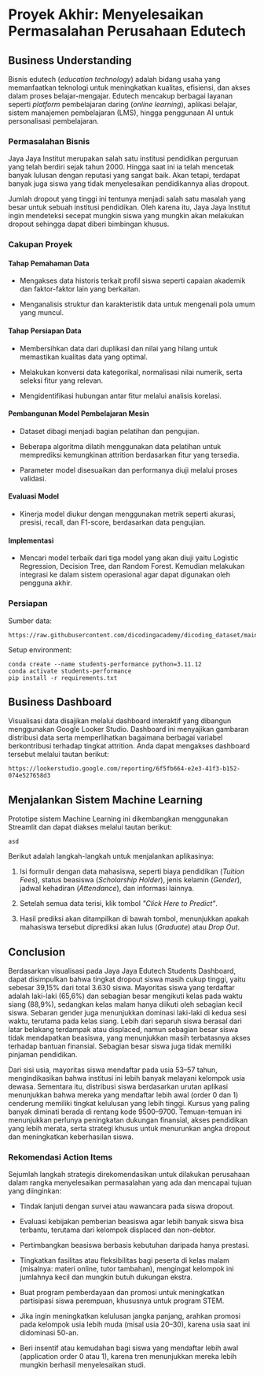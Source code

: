 # Proyek Akhir: Menyelesaikan Permasalahan Perusahaan Edutech

## Business Understanding
Bisnis edutech (*education technology*) adalah bidang usaha yang memanfaatkan teknologi untuk meningkatkan kualitas, efisiensi, dan akses dalam proses belajar-mengajar. Edutech mencakup berbagai layanan seperti *platform* pembelajaran daring (*online learning*), aplikasi belajar, sistem manajemen pembelajaran (LMS), hingga penggunaan AI untuk personalisasi pembelajaran.

### Permasalahan Bisnis
Jaya Jaya Institut merupakan salah satu institusi pendidikan perguruan yang telah berdiri sejak tahun 2000. Hingga saat ini ia telah mencetak banyak lulusan dengan reputasi yang sangat baik. Akan tetapi, terdapat banyak juga siswa yang tidak menyelesaikan pendidikannya alias dropout.

Jumlah dropout yang tinggi ini tentunya menjadi salah satu masalah yang besar untuk sebuah institusi pendidikan. Oleh karena itu, Jaya Jaya Institut ingin mendeteksi secepat mungkin siswa yang mungkin akan melakukan dropout sehingga dapat diberi bimbingan khusus.

### Cakupan Proyek
#### Tahap Pemahaman Data
- Mengakses data historis terkait profil siswa seperti capaian akademik dan faktor-faktor lain yang berkaitan.

- Menganalisis struktur dan karakteristik data untuk mengenali pola umum yang muncul.

#### Tahap Persiapan Data
- Membersihkan data dari duplikasi dan nilai yang hilang untuk memastikan kualitas data yang optimal.

- Melakukan konversi data kategorikal, normalisasi nilai numerik, serta seleksi fitur yang relevan.

- Mengidentifikasi hubungan antar fitur melalui analisis korelasi.

#### Pembangunan Model Pembelajaran Mesin
- Dataset dibagi menjadi bagian pelatihan dan pengujian.

- Beberapa algoritma dilatih menggunakan data pelatihan untuk memprediksi kemungkinan attrition berdasarkan fitur yang tersedia.

- Parameter model disesuaikan dan performanya diuji melalui proses validasi.

#### Evaluasi Model
- Kinerja model diukur dengan menggunakan metrik seperti akurasi, presisi, recall, dan F1-score, berdasarkan data pengujian.

#### Implementasi
- Mencari model terbaik dari tiga model yang akan diuji yaitu Logistic Regression, Decision Tree, dan Random Forest. Kemudian melakukan integrasi ke dalam sistem operasional agar dapat digunakan oleh pengguna akhir.


### Persiapan

Sumber data: 
```
https://raw.githubusercontent.com/dicodingacademy/dicoding_dataset/main/students_performance/data.csv
```

Setup environment:
```
conda create --name students-performance python=3.11.12
conda activate students-performance
pip install -r requirements.txt
```

## Business Dashboard
Visualisasi data disajikan melalui dashboard interaktif yang dibangun menggunakan Google Looker Studio. Dashboard ini menyajikan gambaran distribusi data serta memperlihatkan bagaimana berbagai variabel berkontribusi terhadap tingkat attrition. Anda dapat mengakses dashboard tersebut melalui tautan berikut:
```
https://lookerstudio.google.com/reporting/6f5fb664-e2e3-41f3-b152-074e527658d3
```

## Menjalankan Sistem Machine Learning
Prototipe sistem Machine Learning ini dikembangkan menggunakan Streamlit dan dapat diakses melalui tautan berikut:

```
asd
```
Berikut adalah langkah-langkah untuk menjalankan aplikasinya:

1. Isi formulir dengan data mahasiswa, seperti biaya pendidikan (*Tuition Fees*), status beasiswa (*Scholarship Holder*), jenis kelamin (*Gender*), jadwal kehadiran (*Attendance*), dan informasi lainnya.

2. Setelah semua data terisi, klik tombol *"Click Here to Predict"*.

3. Hasil prediksi akan ditampilkan di bawah tombol, menunjukkan apakah mahasiswa tersebut diprediksi akan lulus (*Graduate*) atau *Drop Out*.

## Conclusion
Berdasarkan visualisasi pada Jaya Jaya Edutech Students Dashboard, dapat disimpulkan bahwa tingkat dropout siswa masih cukup tinggi, yaitu sebesar 39,15% dari total 3.630 siswa. Mayoritas siswa yang terdaftar adalah laki-laki (65,6%) dan sebagian besar mengikuti kelas pada waktu siang (88,9%), sedangkan kelas malam hanya diikuti oleh sebagian kecil siswa. Sebaran gender juga menunjukkan dominasi laki-laki di kedua sesi waktu, terutama pada kelas siang. Lebih dari separuh siswa berasal dari latar belakang terdampak atau displaced, namun sebagian besar siswa tidak mendapatkan beasiswa, yang menunjukkan masih terbatasnya akses terhadap bantuan finansial. Sebagian besar siswa juga tidak memiliki pinjaman pendidikan. 

Dari sisi usia, mayoritas siswa mendaftar pada usia 53–57 tahun, mengindikasikan bahwa institusi ini lebih banyak melayani kelompok usia dewasa. Sementara itu, distribusi siswa berdasarkan urutan aplikasi menunjukkan bahwa mereka yang mendaftar lebih awal (order 0 dan 1) cenderung memiliki tingkat kelulusan yang lebih tinggi. Kursus yang paling banyak diminati berada di rentang kode 9500–9700. Temuan-temuan ini menunjukkan perlunya peningkatan dukungan finansial, akses pendidikan yang lebih merata, serta strategi khusus untuk menurunkan angka dropout dan meningkatkan keberhasilan siswa.

### Rekomendasi Action Items
Sejumlah langkah strategis direkomendasikan untuk dilakukan perusahaan dalam rangka menyelesaikan permasalahan yang ada dan mencapai tujuan yang diinginkan:
- Tindak lanjuti dengan survei atau wawancara pada siswa dropout.

- Evaluasi kebijakan pemberian beasiswa agar lebih banyak siswa bisa terbantu, terutama dari kelompok displaced dan non-debtor.

- Pertimbangkan beasiswa berbasis kebutuhan daripada hanya prestasi.

- Tingkatkan fasilitas atau fleksibilitas bagi peserta di kelas malam (misalnya: materi online, tutor tambahan), mengingat kelompok ini jumlahnya kecil dan mungkin butuh dukungan ekstra.

- Buat program pemberdayaan dan promosi untuk meningkatkan partisipasi siswa perempuan, khususnya untuk program STEM.

- Jika ingin meningkatkan kelulusan jangka panjang, arahkan promosi pada kelompok usia lebih muda (misal usia 20–30), karena usia saat ini didominasi 50-an.

- Beri insentif atau kemudahan bagi siswa yang mendaftar lebih awal (application order 0 atau 1), karena tren menunjukkan mereka lebih mungkin berhasil menyelesaikan studi.
